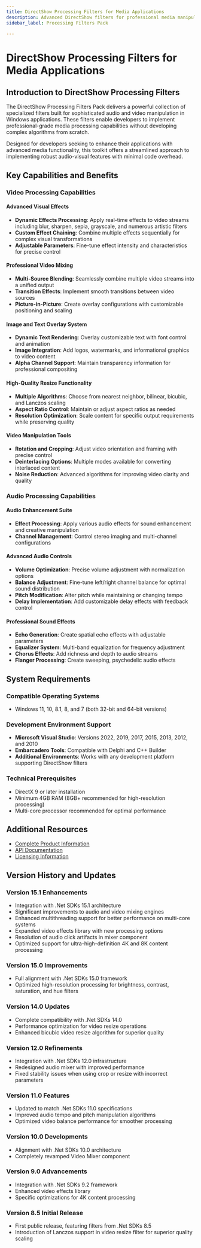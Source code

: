 ```yaml
---
title: DirectShow Processing Filters for Media Applications
description: Advanced DirectShow filters for professional media manipulation in Windows applications. Transform your video and audio content with high-performance effects, mixing, overlays, and specialized processing tools for developers.
sidebar_label: Processing Filters Pack

---
```


# DirectShow Processing Filters for Media Applications

## Introduction to DirectShow Processing Filters

The DirectShow Processing Filters Pack delivers a powerful collection of specialized filters built for sophisticated audio and video manipulation in Windows applications. These filters enable developers to implement professional-grade media processing capabilities without developing complex algorithms from scratch.

Designed for developers seeking to enhance their applications with advanced media functionality, this toolkit offers a streamlined approach to implementing robust audio-visual features with minimal code overhead.

## Key Capabilities and Benefits

### Video Processing Capabilities

#### Advanced Visual Effects

- **Dynamic Effects Processing**: Apply real-time effects to video streams including blur, sharpen, sepia, grayscale, and numerous artistic filters
- **Custom Effect Chaining**: Combine multiple effects sequentially for complex visual transformations
- **Adjustable Parameters**: Fine-tune effect intensity and characteristics for precise control

#### Professional Video Mixing

- **Multi-Source Blending**: Seamlessly combine multiple video streams into a unified output
- **Transition Effects**: Implement smooth transitions between video sources
- **Picture-in-Picture**: Create overlay configurations with customizable positioning and scaling

#### Image and Text Overlay System

- **Dynamic Text Rendering**: Overlay customizable text with font control and animation
- **Image Integration**: Add logos, watermarks, and informational graphics to video content
- **Alpha Channel Support**: Maintain transparency information for professional compositing

#### High-Quality Resize Functionality

- **Multiple Algorithms**: Choose from nearest neighbor, bilinear, bicubic, and Lanczos scaling
- **Aspect Ratio Control**: Maintain or adjust aspect ratios as needed
- **Resolution Optimization**: Scale content for specific output requirements while preserving quality

#### Video Manipulation Tools

- **Rotation and Cropping**: Adjust video orientation and framing with precise control
- **Deinterlacing Options**: Multiple modes available for converting interlaced content
- **Noise Reduction**: Advanced algorithms for improving video clarity and quality

### Audio Processing Capabilities

#### Audio Enhancement Suite

- **Effect Processing**: Apply various audio effects for sound enhancement and creative manipulation
- **Channel Management**: Control stereo imaging and multi-channel configurations

#### Advanced Audio Controls

- **Volume Optimization**: Precise volume adjustment with normalization options
- **Balance Adjustment**: Fine-tune left/right channel balance for optimal sound distribution
- **Pitch Modification**: Alter pitch while maintaining or changing tempo
- **Delay Implementation**: Add customizable delay effects with feedback control

#### Professional Sound Effects

- **Echo Generation**: Create spatial echo effects with adjustable parameters
- **Equalizer System**: Multi-band equalization for frequency adjustment
- **Chorus Effects**: Add richness and depth to audio streams
- **Flanger Processing**: Create sweeping, psychedelic audio effects

## System Requirements

### Compatible Operating Systems

- Windows 11, 10, 8.1, 8, and 7 (both 32-bit and 64-bit versions)

### Development Environment Support

- **Microsoft Visual Studio**: Versions 2022, 2019, 2017, 2015, 2013, 2012, and 2010
- **Embarcadero Tools**: Compatible with Delphi and C++ Builder
- **Additional Environments**: Works with any development platform supporting DirectShow filters

### Technical Prerequisites

- DirectX 9 or later installation
- Minimum 4GB RAM (8GB+ recommended for high-resolution processing)
- Multi-core processor recommended for optimal performance

## Additional Resources

- [Complete Product Information](https://www.visioforge.com/processing-filters-pack)
- [API Documentation](https://api.visioforge.com/proc_filters/api/index.html)
- [Licensing Information](../../eula.md)

## Version History and Updates

### Version 15.1 Enhancements

- Integration with .Net SDKs 15.1 architecture
- Significant improvements to audio and video mixing engines
- Enhanced multithreading support for better performance on multi-core systems
- Expanded video effects library with new processing options
- Resolution of audio click artifacts in mixer component
- Optimized support for ultra-high-definition 4K and 8K content processing

### Version 15.0 Improvements

- Full alignment with .Net SDKs 15.0 framework
- Optimized high-resolution processing for brightness, contrast, saturation, and hue filters

### Version 14.0 Updates

- Complete compatibility with .Net SDKs 14.0
- Performance optimization for video resize operations
- Enhanced bicubic video resize algorithm for superior quality

### Version 12.0 Refinements

- Integration with .Net SDKs 12.0 infrastructure
- Redesigned audio mixer with improved performance
- Fixed stability issues when using crop or resize with incorrect parameters

### Version 11.0 Features

- Updated to match .Net SDKs 11.0 specifications
- Improved audio tempo and pitch manipulation algorithms
- Optimized video balance performance for smoother processing

### Version 10.0 Developments

- Alignment with .Net SDKs 10.0 architecture
- Completely revamped Video Mixer component

### Version 9.0 Advancements

- Integration with .Net SDKs 9.2 framework
- Enhanced video effects library
- Specific optimizations for 4K content processing

### Version 8.5 Initial Release

- First public release, featuring filters from .Net SDKs 8.5
- Introduction of Lanczos support in video resize filter for superior quality scaling
